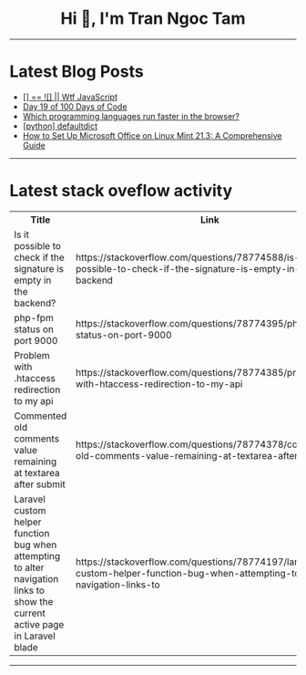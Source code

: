 <h1 align="center">Hi 👋, I'm Tran Ngoc Tam</h1>

---

# Latest Blog Posts 
<!-- BLOG-POST-LIST:START -->
- [[] == ![] || Wtf JavaScript](https://dev.to/sh20raj/-wtf-javascript-4mc9)
- [Day 19 of 100 Days of Code](https://dev.to/jacobsternx/day-19-of-100-days-of-code-1og)
- [Which programming languages run faster in the browser?](https://dev.to/vincentdchan/which-programming-languages-run-faster-in-the-browser-1fac)
- [[python] defaultdict](https://dev.to/blackdead263/python-defaultdict-1ndg)
- [How to Set Up Microsoft Office on Linux Mint 21.3: A Comprehensive Guide](https://dev.to/ryantehhoonmeng/how-to-set-up-microsoft-office-on-linux-mint-213-a-comprehensive-guide-bco)
<!-- BLOG-POST-LIST:END -->

---

# Latest stack oveflow activity
<table>
  <tr><th>Title</th><th>Link</th></tr>
  <!-- STACKOVERFLOW:START --><tr><td>Is it possible to check if the signature is empty in the backend?</td><td>https://stackoverflow.com/questions/78774588/is-it-possible-to-check-if-the-signature-is-empty-in-the-backend</td></tr><tr><td>php-fpm status on port 9000</td><td>https://stackoverflow.com/questions/78774395/php-fpm-status-on-port-9000</td></tr><tr><td>Problem with .htaccess redirection to my api</td><td>https://stackoverflow.com/questions/78774385/problem-with-htaccess-redirection-to-my-api</td></tr><tr><td>Commented old comments value remaining at textarea after submit</td><td>https://stackoverflow.com/questions/78774378/commented-old-comments-value-remaining-at-textarea-after-submit</td></tr><tr><td>Laravel custom helper function bug when attempting to alter navigation links to show the current active page in Laravel blade</td><td>https://stackoverflow.com/questions/78774197/laravel-custom-helper-function-bug-when-attempting-to-alter-navigation-links-to</td></tr><!-- STACKOVERFLOW:END -->
</table>

---


